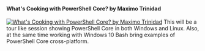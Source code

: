 ﻿#### What's Cooking with PowerShell Core? by Maximo Trinidad

[![What's Cooking with PowerShell Core? by Maximo Trinidad](https://i1.ytimg.com/vi/838T2kTFbyQ/hqdefault.jpg "What's Cooking with PowerShell Core? by Maximo Trinidad")](https://www.youtube.com/watch?v=838T2kTFbyQ)
This will be a tour like session showing PowerShell Core in both Windows and Linux. Also, at the same time working with Windows 10 Bash bring examples of PowerShell Core cross-platform.


